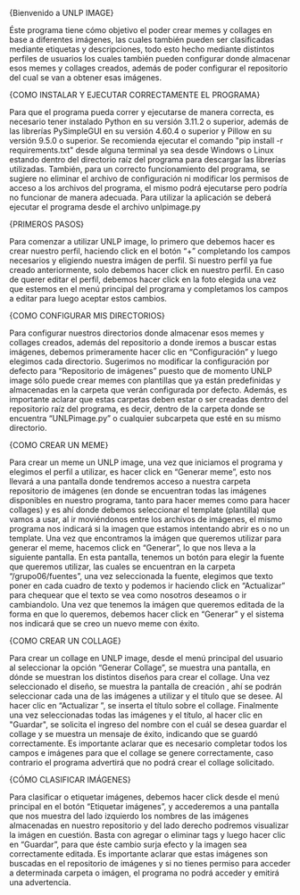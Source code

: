 {Bienvenido a UNLP IMAGE}

Éste programa tiene cómo objetivo el poder crear memes y collages en base a diferentes imágenes, las cuales también pueden ser clasificadas mediante etiquetas y descripciones, todo esto hecho mediante distintos perfiles de usuarios los cuales también pueden configurar donde almacenar esos memes y collages creados, además de poder configurar el repositorio del cual se van a obtener esas imágenes. 

{COMO INSTALAR Y EJECUTAR CORRECTAMENTE EL PROGRAMA}

Para que el programa pueda correr y ejecutarse de manera correcta, es necesario tener instalado Python en su versión 3.11.2 o superior, además de las librerías PySimpleGUI en su versión 4.60.4 o superior y Pillow en su versión 9.5.0 o superior. 
Se recomienda ejecutar el comando "pip install -r requirements.txt"  desde alguna terminal ya sea desde Windows o Linux estando dentro del directorio raíz del programa para descargar las librerías utilizadas.
También, para un correcto funcionamiento del programa, se sugiere no eliminar el archivo de configuración ni modificar los permisos de acceso a los archivos del programa, el mismo podrá ejecutarse pero podría no funcionar de manera adecuada. 
Para utilizar la aplicación se deberá ejecutar el programa desde el archivo unlpimage.py

{PRIMEROS PASOS}

Para comenzar a utilizar UNLP image, lo primero que debemos hacer es crear nuestro perfil, haciendo click en el botón “+” completando los campos necesarios y eligiendo nuestra imágen de perfil. Si nuestro perfil ya fue creado anteriormente, solo debemos hacer click en nuestro perfil. 
En caso de querer editar el perfil, debemos hacer click en la foto elegida una vez que estemos en el menú principal del programa y completamos los campos a editar para luego aceptar estos cambios.


{COMO CONFIGURAR MIS DIRECTORIOS}

Para configurar nuestros directorios donde almacenar esos memes y collages creados, además del repositorio a donde iremos a buscar estas imágenes, debemos primeramente hacer clic en “Configuración” y luego elegimos cada directorio. Sugerimos no modificar la configuración por defecto para “Repositorio de imágenes” puesto que de momento UNLP image sólo puede crear memes con plantillas que ya están predefinidas y almacenadas en la carpeta que verán configurada por defecto. Además, es importante aclarar que estas carpetas deben estar o ser creadas dentro del repositorio raíz del programa, es decir, dentro de la carpeta donde se encuentra “UNLPimage.py” o cualquier subcarpeta que esté en su mismo directorio.



{COMO CREAR UN MEME}

Para crear un meme un UNLP image, una vez que iniciamos el programa y elegimos el perfil a utilizar, es hacer click en “Generar meme”, esto nos llevará a una pantalla donde tendremos acceso a nuestra carpeta repositorio de imágenes (en donde se encuentran todas las imágenes disponibles en nuestro programa, tanto para hacer memes como para hacer collages) y es ahí donde debemos seleccionar el template (plantilla) que vamos a usar, al ir moviéndonos entre los archivos de imágenes, el mismo programa nos indicará si la imagen que estamos intentando abrir es o no un template. 
Una vez que encontramos la imágen que queremos utilizar para generar el meme, hacemos click en “Generar”, lo que nos lleva a la siguiente pantalla. En esta pantalla, tenemos un botón para elegir la fuente que queremos utilizar, las cuales se encuentran en la carpeta “/grupo06/fuentes”, una vez seleccionada la fuente, elegimos que texto poner en cada cuadro de texto y podemos ir haciendo click en “Actualizar” para chequear que el texto se vea como nosotros deseamos o ir cambiandolo. 
Una vez que tenemos la imágen que queremos editada de la forma en que lo queremos, debemos hacer click en “Generar” y el sistema nos indicará que se creo un nuevo meme con éxito. 


{COMO CREAR UN COLLAGE}

Para crear un collage en UNLP image, desde el menú principal del usuario al seleccionar la opción “Generar Collage”, se muestra una pantalla, en dónde se muestran los distintos diseños para crear el  collage. Una vez seleccionado el diseño, se muestra la pantalla de creación , ahí se podrán seleccionar cada una de las imágenes a utilizar y el título que se desee.
Al hacer clic  en “Actualizar ”, se inserta el título sobre el collage. Finalmente una vez seleccionadas todas las imágenes y el título, al hacer clic en "Guardar", se solicita el ingreso del nombre con el cuál se desea guardar el collage y se muestra un mensaje de éxito, indicando que se guardó correctamente.
Es importante aclarar que es necesario completar todos los campos e imágenes para que el collage se genere correctamente, caso contrario el programa advertirá que no podrá crear el collage solicitado. 

{CÓMO CLASIFICAR IMÁGENES}

Para clasificar o etiquetar imágenes, debemos hacer click desde el menú principal en el botón “Etiquetar imágenes”, y accederemos a una pantalla que nos muestra del lado izquierdo los nombres de las imágenes almacenadas en nuestro repositorio y del lado derecho podremos visualizar la imágen en cuestión. Basta con agregar o eliminar tags y luego hacer clic en “Guardar”, para que éste cambio surja efecto y la imagen sea correctamente editada. 
Es importante aclarar que estas imágenes son buscadas en el repositorio de imágenes y si no tienes permiso para acceder a determinada carpeta o imágen, el programa no podrá acceder y emitirá una advertencia. 

